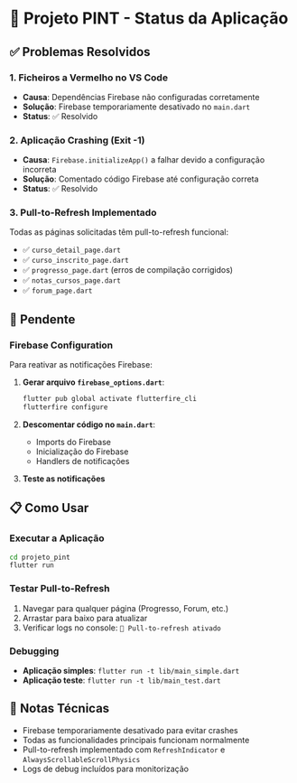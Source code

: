 # 📱 Projeto PINT - Status da Aplicação

## ✅ Problemas Resolvidos

### 1. **Ficheiros a Vermelho no VS Code**
- **Causa**: Dependências Firebase não configuradas corretamente
- **Solução**: Firebase temporariamente desativado no `main.dart`
- **Status**: ✅ Resolvido

### 2. **Aplicação Crashing (Exit -1)**
- **Causa**: `Firebase.initializeApp()` a falhar devido a configuração incorreta
- **Solução**: Comentado código Firebase até configuração correta
- **Status**: ✅ Resolvido

### 3. **Pull-to-Refresh Implementado**
Todas as páginas solicitadas têm pull-to-refresh funcional:
- ✅ `curso_detail_page.dart`
- ✅ `curso_inscrito_page.dart`
- ✅ `progresso_page.dart` (erros de compilação corrigidos)
- ✅ `notas_cursos_page.dart`
- ✅ `forum_page.dart`

## 🚧 Pendente

### Firebase Configuration
Para reativar as notificações Firebase:

1. **Gerar arquivo `firebase_options.dart`**:
   ```bash
   flutter pub global activate flutterfire_cli
   flutterfire configure
   ```

2. **Descomentar código no `main.dart`**:
   - Imports do Firebase
   - Inicialização do Firebase
   - Handlers de notificações

3. **Teste as notificações**

## 📋 Como Usar

### Executar a Aplicação
```bash
cd projeto_pint
flutter run
```

### Testar Pull-to-Refresh
1. Navegar para qualquer página (Progresso, Forum, etc.)
2. Arrastar para baixo para atualizar
3. Verificar logs no console: `🔄 Pull-to-refresh ativado`

### Debugging
- **Aplicação simples**: `flutter run -t lib/main_simple.dart`
- **Aplicação teste**: `flutter run -t lib/main_test.dart`

## 🔧 Notas Técnicas

- Firebase temporariamente desativado para evitar crashes
- Todas as funcionalidades principais funcionam normalmente
- Pull-to-refresh implementado com `RefreshIndicator` e `AlwaysScrollableScrollPhysics`
- Logs de debug incluídos para monitorização
